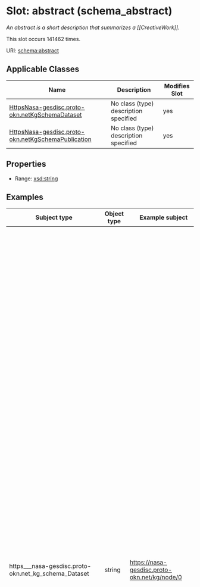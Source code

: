 

# Slot: abstract (schema_abstract)


_An abstract is a short description that summarizes a [[CreativeWork]]._






This slot occurs 141462 times.


URI: [schema:abstract](https://schema.org/abstract)



<!-- no inheritance hierarchy -->





## Applicable Classes

| Name | Description | Modifies Slot |
| --- | --- | --- |
| [HttpsNasa-gesdisc.proto-okn.netKgSchemaDataset](../classes/HttpsNasa-gesdisc.proto-okn.netKgSchemaDataset.md) | No class (type) description specified |  yes  |
| [HttpsNasa-gesdisc.proto-okn.netKgSchemaPublication](../classes/HttpsNasa-gesdisc.proto-okn.netKgSchemaPublication.md) | No class (type) description specified |  yes  |







## Properties

* Range: [xsd:string](http://www.w3.org/2001/XMLSchema#string)






## Examples

| Subject type | Object type | Example subject | Example object | Occurrences |
| --- | --- | --- | --- | --- |
| https___nasa-gesdisc.proto-okn.net_kg_schema_Dataset | string | https://nasa-gesdisc.proto-okn.net/kg/node/0 | This European Remote Sensing (ERS) Sigma-0 dataset is generated by the Scatterometer Climate Record Pathfinder (SCP) project at Brigham Young University (BYU) and is generated using a Scatterometer Image Reconstruction (SIR) technique developed by Dr. David Long at BYU. The dataset provides SIR processed Sigma-0 data from the ERS-1 C-band scatterometer, which is also known as the Active Microwave Instrument (AMI). AMI is a multimode radar operating at a frequency of 5.3 GHz (C-band), using vertically polarized antennas for both transmission and reception. The SIR technique results in an enhanced resolution image reconstruction and gridded on an equal-area grid (for non-polar regions) at 8.9 km pixel resolution stored in SIR files; polar regions are gridded at the same resolution using a polar-stereographic technique. A non-enhanced version is provided at 44.5 km pixel resolution in a format known as GRD (i.e., gridded) files. All files are produced in IEEE formatted binary. All data files are separated and organized by region, parameter, and sampling technique (i.e., SIR vs. GRD). The regions of China and Japan are combined into a single region. In addition to Sigma-0, various statistical parameters are provided for added guidance, including but not limited to: standard deviation, measurement counts, pixel time, Sigma-0 error, and average incidence angle. This dataset was once distributed on tape, but has been made available on FTP thanks to the BYU SCP. | 6821 |
| https___nasa-gesdisc.proto-okn.net_kg_schema_Publication | string | https://nasa-gesdisc.proto-okn.net/kg/node/10000 | The prosperity and well-being of human societies relies on healthy ecosystems and the services they provide. However, the biodiversity crisis is undermining ecosystems services and functions. Vultures are among the most imperiled taxonomic groups on Earth, yet they have a fundamental ecosystem function. These obligate scavengers rapidly consume large amounts of carrion and human waste, a service that may aid in both disease prevention and control of mammalian scavengers, including feral dogs, which in turn threaten humans. We combined information about the distribution of all 15 vulture species found in Europe, Asia, and Africa with their threats and used detailed expert knowledge on threat intensity to prioritize critical areas for conserving vultures in Africa and Eurasia. Threats we identified included poisoning, mortality due to collision with wind energy infrastructures, and other anthropogenic activities related to human land use and influence. Areas important for vulture conservation were concentrated in southern and eastern Africa, South Asia, and the Iberian Peninsula, and over 80% of these areas were unprotected. Some vulture species required larger areas for protection than others. Finally, countries that had the largest share of all identified important priority areas for vulture conservation were those with the largest expenditures related to rabies burden (e.g., India, China, and Myanmar). Vulture populations have declined markedly in most of these countries. Restoring healthy vulture populations through targeted actions in the priority areas we identified may help restore the ecosystem services vultures provide, including sanitation and potentially prevention of diseases, such as rabies, a heavy burden afflicting fragile societies. Our findings may guide stakeholders to prioritize actions where they are needed most in order to achieve international goals for biodiversity conservation and sustainable development.Areas Prioritarias para la Conservacion de Buitres del Viejo MundoResumenLa prosperidad y el bienestar de la sociedad humana dependen de ecosistemas sanos y de los servicios ambientales que estos proporcionan. Sin embargo, la crisis de biodiversidad esta afectando a los servicios ambientales y sus funciones. Los buitres se encuentran entre los grupos taxonomicos con mayor amenaza sobre el planeta, a pesar de tener una funcion fundamental en los ecosistemas. Estos carroneros obligados consumen rapidamente grandes cantidades de carrona y desechos humanos, un servicio que puede ayudar en la prevencion de enfermedades y en el control de mamiferos carroneros, incluyendo a los perros ferales, los cuales pueden ser un peligro para los humanos. Combinamos la informacion sobre la distribucion de las 15 especies de buitres en Europa, Asia y Africa con las amenazas que presentan y usamos el conocimiento detallado de expertos sobre la intensidad de las amenazas para priorizar las areas criticas para la conservacion de buitres en Africa y en Eurasia. Las amenazas que identificamos incluyeron el envenenamiento, la mortalidad por colisiones con infraestructura eolica y otras actividades antropogenicas relacionadas con el uso de suelo y la influencia humana. Las areas importantes para la conservacion de buitres estuvieron concentradas en el sur y el este de Africa, el sur de Asia y la Peninsula Iberica, y mas del 80% de estas areas no contaban con proteccion. Algunas especies de buitres requirieron areas mas grandes para su proteccion que otras especies. Finalmente, los paises que tuvieron la mayor porcion de todas las areas prioritarias importantes e identificadas para la conservacion de buitres tambien fueron aquellos con los mayores gastos relacionados con la carga de la rabia (por ejemplo, India, China y Myanmar). Las poblaciones de buitres han declinado marcadamente en la mayoria de estos paises. La restauracion de poblaciones sanas de buitres por medio de acciones enfocadas en las areas prioritarias que identificamos puede ayudar a restaurar los servicios ambientales que proporcionan los buitres, incluyendo el saneamiento y la prevencion potencial de enfermedades, como la rabia, una carga pesada que aflige a las sociedades fragiles. Nuestros resultados pueden guiar a los interesados hacia la priorizacion de acciones en donde mas se necesitan para poder alcanzar los objetivos internacionales para la conservacion de la biodiversidad y el desarrollo sustentable., , , , , , , , ,  80% , , (), , , , , : ; : Article impact statement: Eighty percent of areas important for Old World vulture conservation are unprotected and in southern and eastern Africa, South Asia, and Iberia. | 134641 |




## LinkML Source

<details>

```yaml
name: schema_abstract
annotations:
  count:
    tag: count
    value: 141462
description: An abstract is a short description that summarizes a [[CreativeWork]].
title: abstract
examples:
- object:
    example_object: 'This European Remote Sensing (ERS) Sigma-0 dataset is generated
      by the Scatterometer Climate Record Pathfinder (SCP) project at Brigham Young
      University (BYU) and is generated using a Scatterometer Image Reconstruction
      (SIR) technique developed by Dr. David Long at BYU. The dataset provides SIR
      processed Sigma-0 data from the ERS-1 C-band scatterometer, which is also known
      as the Active Microwave Instrument (AMI). AMI is a multimode radar operating
      at a frequency of 5.3 GHz (C-band), using vertically polarized antennas for
      both transmission and reception. The SIR technique results in an enhanced resolution
      image reconstruction and gridded on an equal-area grid (for non-polar regions)
      at 8.9 km pixel resolution stored in SIR files; polar regions are gridded at
      the same resolution using a polar-stereographic technique. A non-enhanced version
      is provided at 44.5 km pixel resolution in a format known as GRD (i.e., gridded)
      files. All files are produced in IEEE formatted binary. All data files are separated
      and organized by region, parameter, and sampling technique (i.e., SIR vs. GRD).
      The regions of China and Japan are combined into a single region. In addition
      to Sigma-0, various statistical parameters are provided for added guidance,
      including but not limited to: standard deviation, measurement counts, pixel
      time, Sigma-0 error, and average incidence angle. This dataset was once distributed
      on tape, but has been made available on FTP thanks to the BYU SCP.'
    example_object_type: string
    example_predicate: schema:abstract
    example_subject: https://nasa-gesdisc.proto-okn.net/kg/node/0
    example_subject_type: https___nasa-gesdisc.proto-okn.net_kg_schema_Dataset
- object:
    example_object: 'The prosperity and well-being of human societies relies on healthy
      ecosystems and the services they provide. However, the biodiversity crisis is
      undermining ecosystems services and functions. Vultures are among the most imperiled
      taxonomic groups on Earth, yet they have a fundamental ecosystem function. These
      obligate scavengers rapidly consume large amounts of carrion and human waste,
      a service that may aid in both disease prevention and control of mammalian scavengers,
      including feral dogs, which in turn threaten humans. We combined information
      about the distribution of all 15 vulture species found in Europe, Asia, and
      Africa with their threats and used detailed expert knowledge on threat intensity
      to prioritize critical areas for conserving vultures in Africa and Eurasia.
      Threats we identified included poisoning, mortality due to collision with wind
      energy infrastructures, and other anthropogenic activities related to human
      land use and influence. Areas important for vulture conservation were concentrated
      in southern and eastern Africa, South Asia, and the Iberian Peninsula, and over
      80% of these areas were unprotected. Some vulture species required larger areas
      for protection than others. Finally, countries that had the largest share of
      all identified important priority areas for vulture conservation were those
      with the largest expenditures related to rabies burden (e.g., India, China,
      and Myanmar). Vulture populations have declined markedly in most of these countries.
      Restoring healthy vulture populations through targeted actions in the priority
      areas we identified may help restore the ecosystem services vultures provide,
      including sanitation and potentially prevention of diseases, such as rabies,
      a heavy burden afflicting fragile societies. Our findings may guide stakeholders
      to prioritize actions where they are needed most in order to achieve international
      goals for biodiversity conservation and sustainable development.Areas Prioritarias
      para la Conservacion de Buitres del Viejo MundoResumenLa prosperidad y el bienestar
      de la sociedad humana dependen de ecosistemas sanos y de los servicios ambientales
      que estos proporcionan. Sin embargo, la crisis de biodiversidad esta afectando
      a los servicios ambientales y sus funciones. Los buitres se encuentran entre
      los grupos taxonomicos con mayor amenaza sobre el planeta, a pesar de tener
      una funcion fundamental en los ecosistemas. Estos carroneros obligados consumen
      rapidamente grandes cantidades de carrona y desechos humanos, un servicio que
      puede ayudar en la prevencion de enfermedades y en el control de mamiferos carroneros,
      incluyendo a los perros ferales, los cuales pueden ser un peligro para los humanos.
      Combinamos la informacion sobre la distribucion de las 15 especies de buitres
      en Europa, Asia y Africa con las amenazas que presentan y usamos el conocimiento
      detallado de expertos sobre la intensidad de las amenazas para priorizar las
      areas criticas para la conservacion de buitres en Africa y en Eurasia. Las amenazas
      que identificamos incluyeron el envenenamiento, la mortalidad por colisiones
      con infraestructura eolica y otras actividades antropogenicas relacionadas con
      el uso de suelo y la influencia humana. Las areas importantes para la conservacion
      de buitres estuvieron concentradas en el sur y el este de Africa, el sur de
      Asia y la Peninsula Iberica, y mas del 80% de estas areas no contaban con proteccion.
      Algunas especies de buitres requirieron areas mas grandes para su proteccion
      que otras especies. Finalmente, los paises que tuvieron la mayor porcion de
      todas las areas prioritarias importantes e identificadas para la conservacion
      de buitres tambien fueron aquellos con los mayores gastos relacionados con la
      carga de la rabia (por ejemplo, India, China y Myanmar). Las poblaciones de
      buitres han declinado marcadamente en la mayoria de estos paises. La restauracion
      de poblaciones sanas de buitres por medio de acciones enfocadas en las areas
      prioritarias que identificamos puede ayudar a restaurar los servicios ambientales
      que proporcionan los buitres, incluyendo el saneamiento y la prevencion potencial
      de enfermedades, como la rabia, una carga pesada que aflige a las sociedades
      fragiles. Nuestros resultados pueden guiar a los interesados hacia la priorizacion
      de acciones en donde mas se necesitan para poder alcanzar los objetivos internacionales
      para la conservacion de la biodiversidad y el desarrollo sustentable., , , ,
      , , , , ,  80% , , (), , , , , : ; : Article impact statement: Eighty percent
      of areas important for Old World vulture conservation are unprotected and in
      southern and eastern Africa, South Asia, and Iberia.'
    example_object_type: string
    example_predicate: schema:abstract
    example_subject: https://nasa-gesdisc.proto-okn.net/kg/node/10000
    example_subject_type: https___nasa-gesdisc.proto-okn.net_kg_schema_Publication
from_schema: nasa-gesdisc
rank: 1000
slot_uri: schema:abstract
alias: schema_abstract
domain_of:
- https___nasa-gesdisc.proto-okn.net_kg_schema_Dataset
- https___nasa-gesdisc.proto-okn.net_kg_schema_Publication
range: string

```
</details>